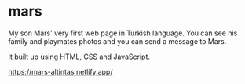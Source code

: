 # mars

My son Mars' very first web page in Turkish language. You can see his family and playmates photos and you can send a message to Mars.

It built up using HTML, CSS and JavaScript.

https://mars-altintas.netlify.app/
